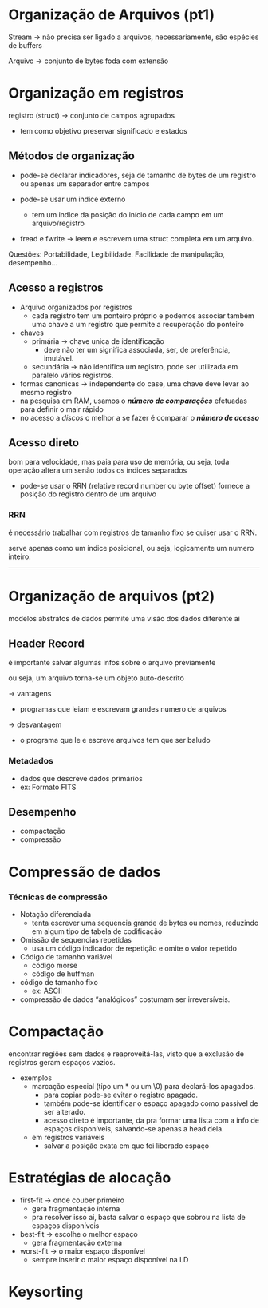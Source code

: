 # Organização de Arquivos (pt1)

Stream → não precisa ser ligado a arquivos, necessariamente, são espécies de buffers

Arquivo → conjunto de bytes foda com extensão

# Organização em registros

registro (struct) → conjunto de campos agrupados

- tem como objetivo preservar significado e estados

## Métodos de organização

- pode-se declarar indicadores, seja de tamanho de bytes de um registro ou apenas um separador entre campos
- pode-se usar um indice externo
    - tem um indice da posição do início de cada campo em um arquivo/registro

- fread e fwrite → leem e escrevem uma struct completa em um arquivo.

  

Questões: Portabilidade, Legibilidade. Facilidade de manipulação, desempenho…

## Acesso a registros

- Arquivo organizados por registros
    - cada registro tem um ponteiro próprio e podemos associar também uma chave a um registro que permite a recuperação do ponteiro
- chaves
    - primária → chave unica de identificação
        - deve não ter um significa associada, ser, de preferência, imutável.
    - secundária → não identifica um registro, pode ser utilizada em paralelo vários registros.
- formas canonicas → independente do case, uma chave deve levar ao mesmo registro
- na pesquisa em RAM, usamos o _**número de comparações**_ efetuadas para definir o mair rápido
- no acesso a _discos_ o melhor a se fazer é comparar o _**número de acesso**_

## Acesso direto

bom para velocidade, mas paia para uso de memória, ou seja, toda operação altera um senão todos os índices separados

- pode-se usar o RRN (relative record number ou byte offset) fornece a posição do registro dentro de um arquivo

### RRN

é necessário trabalhar com registros de tamanho fixo se quiser usar o RRN.

serve apenas como um índice posicional, ou seja, logicamente um numero inteiro.

---

# Organização de arquivos (pt2)

modelos abstratos de dados permite uma visão dos dados diferente ai

## Header Record

é importante salvar algumas infos sobre o arquivo previamente

ou seja, um arquivo torna-se um objeto auto-descrito

→ vantagens

- programas que leiam e escrevam grandes numero de arquivos

→ desvantagem

- o programa que le e escreve arquivos tem que ser baludo

### Metadados

- dados que descreve dados primários
- ex: Formato FITS

## Desempenho

- compactação
- compressão
# Compressão de dados

### Técnicas de compressão

- Notação diferenciada
    - tenta escrever uma sequencia grande de bytes ou nomes, reduzindo em algum tipo de tabela de codificação
- Omissão de sequencias repetidas
    - usa um código indicador de repetição e omite o valor repetido
- Código de tamanho variável
    - código morse
    - código de huffman
- código de tamanho fixo
    - ex: ASCII
- compressão de dados “analógicos” costumam ser irreversíveis.
# Compactação

encontrar regiões sem dados e reaproveitá-las, visto que a exclusão de registros geram espaços vazios.

- exemplos
    - marcação especial (tipo um * ou um \0) para declará-los apagados.
        - para copiar pode-se evitar o registro apagado.
        - também pode-se identificar o espaço apagado como passível de ser alterado.
        - acesso direto é importante, da pra formar uma lista com a info de espaços disponíveis, salvando-se apenas a head dela.
    - em registros variáveis
        - salvar a posição exata em que foi liberado espaço

# Estratégias de alocação

- first-fit → onde couber primeiro
    - gera fragmentação interna
    - pra resolver isso ai, basta salvar o espaço que sobrou na lista de espaços disponíveis
- best-fit → escolhe o melhor espaço
    - gera fragmentação externa
- worst-fit → o maior espaço disponível
    - sempre inserir o maior espaço disponível na LD

# Keysorting